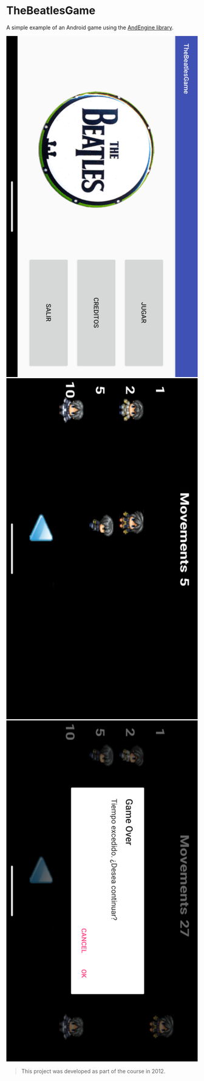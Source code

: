 # TheBeatlesGame

A simple example of an Android game using the [AndEngine library](http://www.andengine.org/).

![Screenshot TheBeatlesGame](/screenshots/thebeatlesgame1.png)
![Screenshot TheBeatlesGame](/screenshots/thebeatlesgame4.png)
![Screenshot TheBeatlesGame](/screenshots/thebeatlesgame3.png)

> This project was developed as part of the course in 2012.

